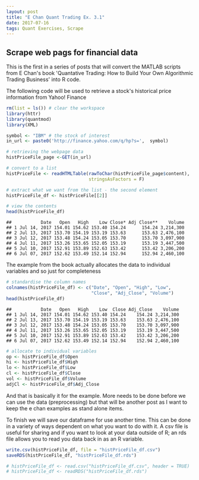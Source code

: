 ```yaml
---
layout: post
title: "E Chan Quant Trading Ex. 3.1"
date: 2017-07-16
tags: Quant Exercises, Scrape
---
```


Scrape web pags for financial data
----------------------------------

This is the first in a series of posts that will convert the MATLAB scripts from E Chan's book 'Quantative Trading: How to Build Your Own Algorithmic Trading Business' into R code.

The following code will be used to retrieve a stock's historical price information from Yahoo! Finance

``` r
rm(list = ls()) # clear the workspace
library(httr)
library(quantmod)
library(XML)
```

``` r
symbol <- "IBM" # the stock of interest
in_url <- paste0('http://finance.yahoo.com/q/hp?s=',  symbol)

# retrieving the webpage data
histPriceFile_page <-GET(in_url)

# convert to a list
histPriceFile <- readHTMLTable(rawToChar(histPriceFile_page$content), 
                               stringsAsFactors = F)

# extract what we want from the list - the second element
histPriceFile_df <- histPriceFile[[2]]

# view the contents
head(histPriceFile_df)
```

    ##           Date   Open   High    Low Close* Adj Close**    Volume
    ## 1 Jul 14, 2017 154.01 154.62 153.40 154.24      154.24 3,214,300
    ## 2 Jul 13, 2017 153.70 154.19 153.19 153.63      153.63 2,476,100
    ## 3 Jul 12, 2017 153.48 154.24 153.05 153.70      153.70 3,097,900
    ## 4 Jul 11, 2017 153.26 153.65 152.05 153.19      153.19 3,447,500
    ## 5 Jul 10, 2017 152.91 153.89 152.63 153.42      153.42 3,206,200
    ## 6 Jul 07, 2017 152.62 153.49 152.14 152.94      152.94 2,460,100

The example from the book actually allocates the data to individual variables and so just for completeness

``` r
# standardise the column names
colnames(histPriceFile_df) <- c("Date", "Open", "High", "Low", 
                                "Close", "Adj_Close", "Volume")
head(histPriceFile_df)
```

    ##           Date   Open   High    Low  Close Adj_Close    Volume
    ## 1 Jul 14, 2017 154.01 154.62 153.40 154.24    154.24 3,214,300
    ## 2 Jul 13, 2017 153.70 154.19 153.19 153.63    153.63 2,476,100
    ## 3 Jul 12, 2017 153.48 154.24 153.05 153.70    153.70 3,097,900
    ## 4 Jul 11, 2017 153.26 153.65 152.05 153.19    153.19 3,447,500
    ## 5 Jul 10, 2017 152.91 153.89 152.63 153.42    153.42 3,206,200
    ## 6 Jul 07, 2017 152.62 153.49 152.14 152.94    152.94 2,460,100

``` r
# allocate to individual variables
op <- histPriceFile_df$Open
hi <- histPriceFile_df$High
lo <- histPriceFile_df$Low
cl <- histPriceFile_df$Close
vol <- histPriceFile_df$Volume
adjCl <- histPriceFile_df$Adj_Close
```

And that is basically it for the example. More needs to be done before we can use the data (preprocessing) but that will be another post as I want to keep the e chan examples as stand alone items.

To finish we will save our dataframe for use another time. This can be done in a variety of ways dependent on what you want to do with it. A csv file is useful for sharing and if you want to look at your data outside of R; an rds file allows you to read you data back in as an R variable.

``` r
write.csv(histPriceFile_df, file = "histPriceFile_df.csv")
saveRDS(histPriceFile_df, "histPriceFile_df.rds")

# histPriceFile_df <- read.csv("histPriceFile_df.csv", header = TRUE)
# histPriceFile_df <- readRDS("histPriceFile_df.rds")
```
